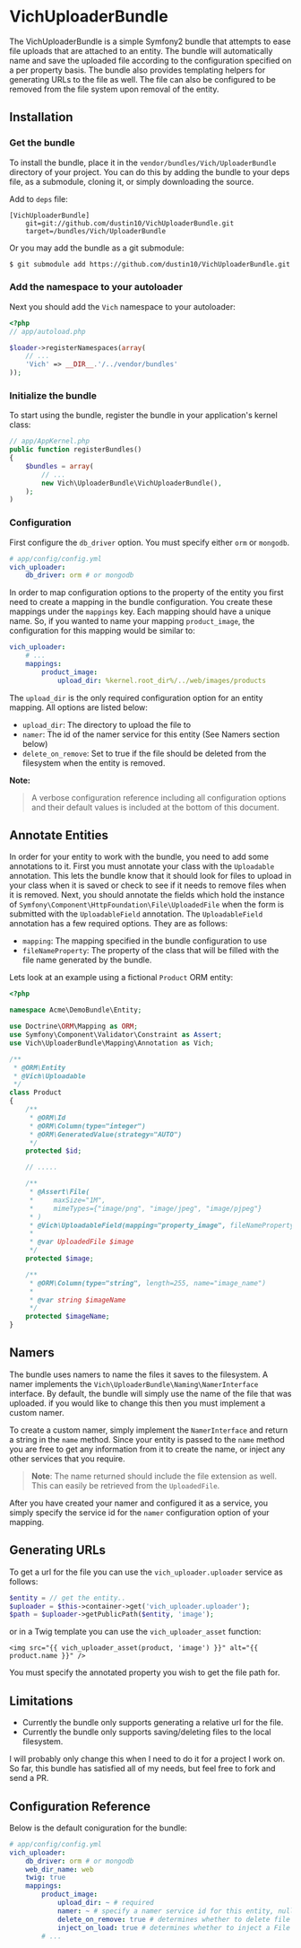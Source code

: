 VichUploaderBundle
==================

The VichUploaderBundle is a simple Symfony2 bundle that attempts to ease file 
uploads that are attached to an entity. The bundle will automatically name and 
save the uploaded file according to the configuration specified on a per property
basis. The bundle also provides templating helpers for generating URLs to the 
file as well. The file can also be configured to be removed from the file system 
upon removal of the entity.

## Installation

### Get the bundle

To install the bundle, place it in the `vendor/bundles/Vich/UploaderBundle` 
directory of your project. You can do this by adding the bundle to your deps file, 
as a submodule, cloning it, or simply downloading the source.

Add to `deps` file:

```
[VichUploaderBundle]
    git=git://github.com/dustin10/VichUploaderBundle.git
    target=/bundles/Vich/UploaderBundle
```

Or you may add the bundle as a git submodule:

``` bash
$ git submodule add https://github.com/dustin10/VichUploaderBundle.git vendor/bundles/Vich/UploaderBundle
```

### Add the namespace to your autoloader

Next you should add the `Vich` namespace to your autoloader:

``` php
<?php
// app/autoload.php

$loader->registerNamespaces(array(
    // ...
    'Vich' => __DIR__.'/../vendor/bundles'
));
```

### Initialize the bundle

To start using the bundle, register the bundle in your application's kernel class:

``` php
// app/AppKernel.php
public function registerBundles()
{
    $bundles = array(
        // ...
        new Vich\UploaderBundle\VichUploaderBundle(),
    );
)
```

### Configuration

First configure the `db_driver` option. You must specify either `orm` or 
`mongodb`.

``` yaml
# app/config/config.yml
vich_uploader:
    db_driver: orm # or mongodb
```

In order to map configuration options to the property of the entity you first
need to create a mapping in the bundle configuration. You create these mappings
under the `mappings` key. Each mapping should have a unique name. So, if you wanted
to name your mapping `product_image`, the configuration for this mapping would be
similar to:

``` yaml
vich_uploader:
    # ...
    mappings:
        product_image:
            upload_dir: %kernel.root_dir%/../web/images/products
```

The `upload_dir` is the only required configuration option for an entity mapping. 
All options are listed below:

- `upload_dir`: The directory to upload the file to
- `namer`: The id of the namer service for this entity (See Namers section below)
- `delete_on_remove`: Set to true if the file should be deleted from the 
filesystem when the entity is removed.

**Note:**

> A verbose configuration reference including all configuration options and their 
> default values is included at the bottom of this document.

## Annotate Entities

In order for your entity to work with the bundle, you need to add some annotations
to it. First you must annotate your class with the `Uploadable` annotation. This
lets the bundle know that it should look for files to upload in your class when
it is saved or check to see if it needs to remove files when it is removed. Next,
you should annotate the fields which hold the instance of
`Symfony\Component\HttpFoundation\File\UploadedFile` when the form is submitted
with the `UploadableField` annotation. The `UploadableField` annotation has a few
required options. They are as follows:

- `mapping`: The mapping specified in the bundle configuration to use
- `fileNameProperty`: The property of the class that will be filled with the file name
generated by the bundle.

Lets look at an example using a fictional `Product` ORM entity:

``` php
<?php

namespace Acme\DemoBundle\Entity;

use Doctrine\ORM\Mapping as ORM;
use Symfony\Component\Validator\Constraint as Assert;
use Vich\UploaderBundle\Mapping\Annotation as Vich;

/**
 * @ORM\Entity
 * @Vich\Uploadable
 */
class Product
{
    /**
     * @ORM\Id
     * @ORM\Column(type="integer")
     * @ORM\GeneratedValue(strategy="AUTO")
     */
    protected $id;

    // .....

    /**
     * @Assert\File(
     *     maxSize="1M",
     *     mimeTypes={"image/png", "image/jpeg", "image/pjpeg"}
     * )
     * @Vich\UploadableField(mapping="property_image", fileNameProperty="imageName")
     *
     * @var UploadedFile $image
     */
    protected $image;

    /**
     * @ORM\Column(type="string", length=255, name="image_name")
     *
     * @var string $imageName
     */
    protected $imageName;
}
```

## Namers

The bundle uses namers to name the files it saves to the filesystem. A namer
implements the `Vich\UploaderBundle\Naming\NamerInterface` interface. By default,
the bundle will simply use the name of the file that was uploaded. if you would like
to change this then you must implement a custom namer.

To create a custom namer, simply implement the `NamerInterface` and return a string 
in the `name` method. Since your entity is passed to the `name` method you are free 
to get any information from it to create the name, or inject any other services 
that you require.

> **Note**: The name returned should include the file extension as well. This can easily
> be retrieved from the `UploadedFile`.

After you have created your namer and configured it as a service, you simply specify 
the service id for the `namer` configuration option of your mapping.

## Generating URLs

To get a url for the file you can use the `vich_uploader.uploader` service as 
follows:

``` php
$entity = // get the entity..
$uploader = $this->container->get('vich_uploader.uploader');
$path = $uploader->getPublicPath($entity, 'image');
```
or in a Twig template you can use the `vich_uploader_asset` function:

``` twig
<img src="{{ vich_uploader_asset(product, 'image') }}" alt="{{ product.name }}" />
```

You must specify the annotated property you wish to get the file path for.

## Limitations

- Currently the bundle only supports generating a relative url for the file.
- Currently the bundle only supports saving/deleting files to the local filesystem.

I will probably only change this when I need to do it for a project I work on.
So far, this bundle has satisfied all of my needs, but feel free to fork and send a PR.

## Configuration Reference

Below is the default coniguration for the bundle:

``` yaml
# app/config/config.yml
vich_uploader:
    db_driver: orm # or mongodb
    web_dir_name: web
    twig: true
    mappings:
        product_image:
            upload_dir: ~ # required
            namer: ~ # specify a namer service id for this entity, null default
            delete_on_remove: true # determines whether to delete file upon removal of entity
            inject_on_load: true # determines whether to inject a File instance upon load
        # ...
```
